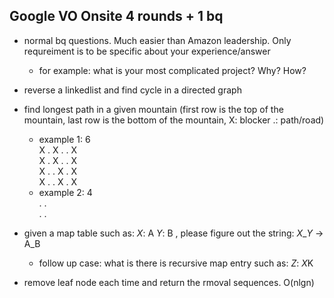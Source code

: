 ## Google VO Onsite 4 rounds + 1 bq
- normal bq questions. Much easier than Amazon leadership. Only requreiment is to be specific about your experience/answer
  - for example: what is your most complicated project? Why? How?
- reverse a linkedlist and find cycle in a directed graph
- find longest path in a given mountain (first row is the top of the mountain, last row is the bottom of the mountain, X: blocker .: path/road)
  - example 1: 6 \
  X . X . . X \
  X . X . . X \
  X . . X . X \
  X . . X . X 
  - example 2:  4 \
  . . \
  . . 
  
- given a map table such as:  $X$: A  $Y$: B , please figure out the string: $X$_$Y$ -> A_B
  - follow up case: what is there is recursive map entry such as: $Z$: $X$K
- remove leaf node each time and return the rmoval sequences. O(nlgn) 
